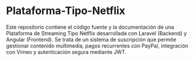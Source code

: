 # Plataforma-Tipo-Netflix
 Este repositorio contiene el código fuente y la documentación de una Plataforma de Streaming Tipo Netflix desarrollada con Laravel (Backend) y Angular (Frontend). Se trata de un sistema de suscripción que permite gestionar contenido multimedia, pagos recurrentes con PayPal, integración con Vimeo y autenticación segura mediante JWT. 
